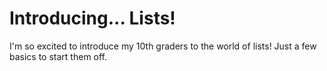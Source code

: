 # Introducing... Lists!
I'm so excited to introduce my 10th graders to the world of lists!
Just a few basics to start them off.
